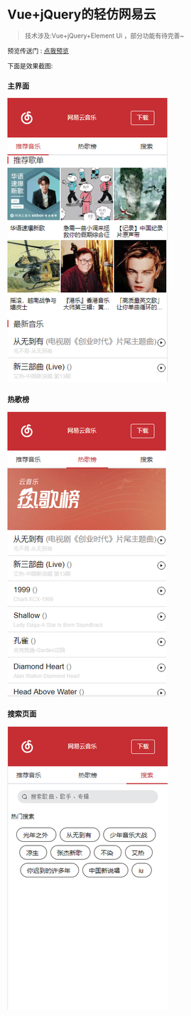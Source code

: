 # Vue+jQuery的轻仿网易云

>技术涉及:Vue+jQuery+Element Ui ，部分功能有待完善~

预览传送门 : [点我预览]( https://easecy.github.io/NetEase-Music/)

下面是效果截图:

### 主界面

![主界面](screenshots/ex1.png)


### 热歌榜

![主界面](screenshots/ex2.png)


### 搜索页面

![主界面](screenshots/ex3.png)